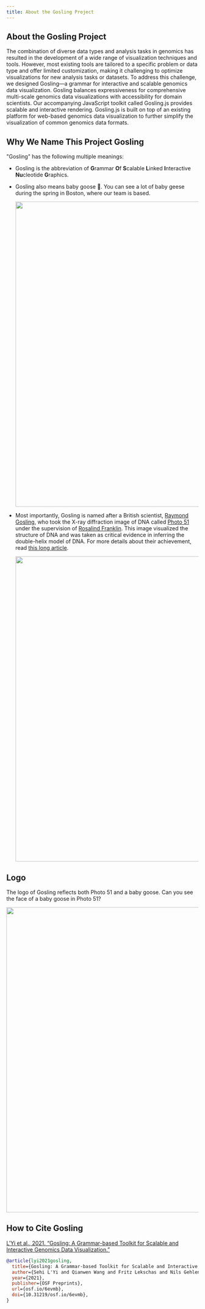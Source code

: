 ```yaml
---
title: About the Gosling Project
---
```

## About the Gosling Project
The combination of diverse data types and analysis tasks in genomics has resulted in the development of a wide range of visualization techniques and tools. However, most existing tools are tailored to a specific problem or data type and offer limited customization, making it challenging to optimize visualizations for new analysis tasks or datasets. To address this challenge, we designed Gosling—a grammar for interactive and scalable genomics data visualization. Gosling balances expressiveness for comprehensive multi-scale genomics data visualizations with accessibility for domain scientists. Our accompanying JavaScript toolkit called Gosling.js provides scalable and interactive rendering. Gosling.js is built on top of an existing platform for web-based genomics data visualization to further simplify the visualization of common genomics data formats.

## Why We Name This Project **Gosling**
"Gosling" has the following multiple meanings:
- Gosling is the abbreviation of **G**rammar **O**f **S**calable **L**inked **I**nteractive **Nu**cleotide **G**raphics. 
- Gosling also means baby goose 🐥. You can see a lot of baby geese during the spring in Boston, where our team is based.  
  
  <img src='/gosling-website/img/geese.png' width='800'/>
- Most importantly, Gosling is named after a British scientist, [Raymond Gosling](https://en.wikipedia.org/wiki/Raymond_Gosling), who took the X-ray diffraction image of DNA called [Photo 51](https://en.wikipedia.org/wiki/Photo_51) under the supervision of [Rosalind Franklin](https://en.wikipedia.org/wiki/Rosalind_Franklin). This image visualized the structure of DNA and was taken as critical evidence in inferring the double-helix model of DNA. For more details about their achievement, read [this long article](https://genomebiology.biomedcentral.com/articles/10.1186/gb-2013-14-4-402).

    <img src='/gosling-website/img/photo+gosling+franklin.png' width='800'/>

## Logo
The logo of Gosling reflects both Photo 51 and a baby goose. Can you see the face of a baby goose in Photo 51?

<img src='/gosling-website/img/gosling_intro.gif' width='800'/>

## How to Cite Gosling

[L'Yi et al., 2021. “Gosling: A Grammar-based Toolkit for Scalable and Interactive Genomics Data Visualization.”](https://osf.io/6evmb)

```bib
@article{lyi2021gosling,
  title={Gosling: A Grammar-based Toolkit for Scalable and Interactive Genomics Data Visualization},
  author={Sehi L'Yi and Qianwen Wang and Fritz Lekschas and Nils Gehlenborg},
  year={2021},
  publisher={OSF Preprints},
  url={osf.io/6evmb},
  doi={10.31219/osf.io/6evmb},
}
```